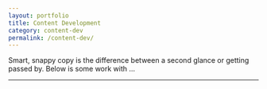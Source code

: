 ```yaml
---
layout: portfolio
title: Content Development
category: content-dev
permalink: /content-dev/
---
```

<!-- ALL CONTENT WILL GO ABOVE PORTOLIO PIECES -->
<div class="description">
  <p>Smart, snappy copy is the difference between a second glance or getting passed by. Below is some work with ...</p>
</div>
<hr class="decorative" />

<!-- PIECES will automatically load from here according to "category" name -->